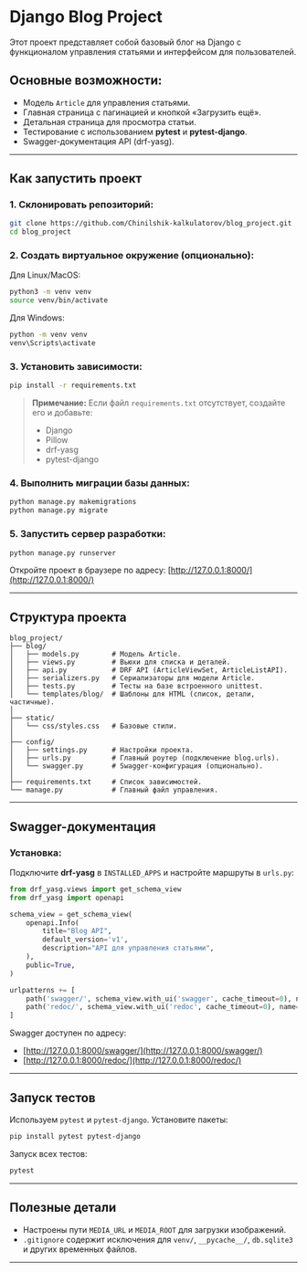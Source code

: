 
# Django Blog Project

Этот проект представляет собой базовый блог на Django с функционалом управления статьями и интерфейсом для пользователей.

## Основные возможности:
- Модель `Article` для управления статьями.
- Главная страница с пагинацией и кнопкой «Загрузить ещё».
- Детальная страница для просмотра статьи.
- Тестирование с использованием **pytest** и **pytest-django**.
- Swagger-документация API (drf-yasg).

---

## Как запустить проект

### 1. Склонировать репозиторий:
```bash
git clone https://github.com/Chinilshik-kalkulatorov/blog_project.git
cd blog_project
```

### 2. Создать виртуальное окружение (опционально):
Для Linux/MacOS:
```bash
python3 -m venv venv
source venv/bin/activate
```
Для Windows:
```bash
python -m venv venv
venv\Scripts\activate
```

### 3. Установить зависимости:
```bash
pip install -r requirements.txt
```
> **Примечание:** Если файл `requirements.txt` отсутствует, создайте его и добавьте:
> - Django
> - Pillow
> - drf-yasg
> - pytest-django

### 4. Выполнить миграции базы данных:
```bash
python manage.py makemigrations
python manage.py migrate
```

### 5. Запустить сервер разработки:
```bash
python manage.py runserver
```
Откройте проект в браузере по адресу: [http://127.0.0.1:8000/](http://127.0.0.1:8000/)

---

## Структура проекта

```
blog_project/
├── blog/
│   ├── models.py        # Модель Article.
│   ├── views.py         # Вьюхи для списка и деталей.
│   ├── api.py           # DRF API (ArticleViewSet, ArticleListAPI).
│   ├── serializers.py   # Сериализаторы для модели Article.
│   ├── tests.py         # Тесты на базе встроенного unittest.
│   └── templates/blog/  # Шаблоны для HTML (список, детали, частичные).
│
├── static/
│   └── css/styles.css   # Базовые стили.
│
├── config/
│   ├── settings.py      # Настройки проекта.
│   ├── urls.py          # Главный роутер (подключение blog.urls).
│   └── swagger.py       # Swagger-конфигурация (опционально).
│
├── requirements.txt     # Список зависимостей.
└── manage.py            # Главный файл управления.
```

---

## Swagger-документация

### Установка:
Подключите **drf-yasg** в `INSTALLED_APPS` и настройте маршруты в `urls.py`:
```python
from drf_yasg.views import get_schema_view
from drf_yasg import openapi

schema_view = get_schema_view(
    openapi.Info(
        title="Blog API",
        default_version='v1',
        description="API для управления статьями",
    ),
    public=True,
)

urlpatterns += [
    path('swagger/', schema_view.with_ui('swagger', cache_timeout=0), name='schema-swagger-ui'),
    path('redoc/', schema_view.with_ui('redoc', cache_timeout=0), name='schema-redoc'),
]
```

Swagger доступен по адресу:
- [http://127.0.0.1:8000/swagger/](http://127.0.0.1:8000/swagger/)
- [http://127.0.0.1:8000/redoc/](http://127.0.0.1:8000/redoc/)

---

## Запуск тестов

Используем `pytest` и `pytest-django`. Установите пакеты:
```bash
pip install pytest pytest-django
```

Запуск всех тестов:
```bash
pytest
```

---

## Полезные детали

- Настроены пути `MEDIA_URL` и `MEDIA_ROOT` для загрузки изображений.
- `.gitignore` содержит исключения для `venv/`, `__pycache__/`, `db.sqlite3` и других временных файлов.

---
